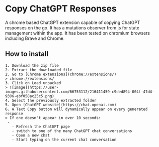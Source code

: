# Copy ChatGPT Responses
A chrome based ChatGPT extension capable of copying ChatGPT responses on the go. It has a mutations observer from js for state management within the app.
It has been tested on chromium browsers including Brave and Chrome.

## How to install
```
1. Download the zip file
2. Extract the downloaded file
2. Go to [Chrome extensions](chrome://extensions/) 
> chrome://extensions/
3. Click on Load unpacked
> ![image](https://user-images.githubusercontent.com/66753112/216411459-c9ded894-004f-47d4-9306-ebf058ac25c5.png)
4. Select the previously extracted folder
5. Open [ChatGPT website](https://chat.openai.com)
6. A Text Copy button will dynamically appear on every generated response
> If one doesn't appear in over 10 seconds: 
 - 
   - Refresh the ChatGPT page
   - switch to one of the many ChatGPT chat conversations
   - Open a new chat 
   - Start typing on the current chat conversation
